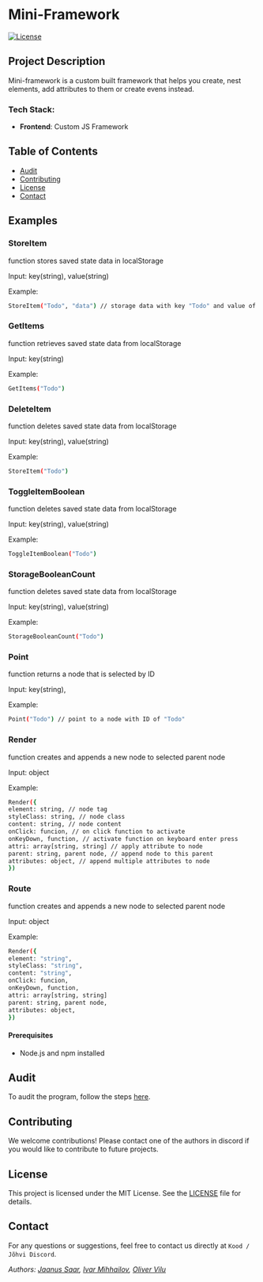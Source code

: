 # Mini-Framework

[![License](https://img.shields.io/badge/license-MIT-blue)](https://opensource.org/license/mit)

## Project Description

Mini-framework is a custom built framework that helps you create, nest elements, add attributes to them or create evens instead.

### Tech Stack:

- **Frontend**: Custom JS Framework

## Table of Contents

- [Audit](#audit)
- [Contributing](#contributing)
- [License](#license)
- [Contact](#contact)

## Examples

### StoreItem

function stores saved state data in localStorage

Input: key(string), value(string)

Example:

```bash
StoreItem("Todo", "data") // storage data with key "Todo" and value of "data"
```

### GetItems

function retrieves saved state data from localStorage

Input: key(string)

Example:

```bash
GetItems("Todo")
```

### DeleteItem

function deletes saved state data from localStorage

Input: key(string), value(string)

Example:

```bash
StoreItem("Todo")
```

### ToggleItemBoolean

function deletes saved state data from localStorage

Input: key(string), value(string)

Example:

```bash
ToggleItemBoolean("Todo")
```

### StorageBooleanCount

function deletes saved state data from localStorage

Input: key(string), value(string)

Example:

```bash
StorageBooleanCount("Todo")
```

### Point

function returns a node that is selected by ID

Input: key(string),

Example:

```bash
Point("Todo") // point to a node with ID of "Todo"
```

### Render

function creates and appends a new node to selected parent node

Input: object

Example:

```bash
Render({
element: string, // node tag
styleClass: string, // node class
content: string, // node content
onClick: funcion, // on click function to activate
onKeyDown, function, // activate function on keyboard enter press
attri: array[string, string] // apply attribute to node
parent: string, parent node, // append node to this parent
attributes: object, // append multiple attributes to node
})
```

### Route

function creates and appends a new node to selected parent node

Input: object

Example:

```bash
Render({
element: "string",
styleClass: "string",
content: "string",
onClick: funcion,
onKeyDown, function,
attri: array[string, string]
parent: string, parent node,
attributes: object,
})
```

#### Prerequisites

- Node.js and npm installed

## Audit

To audit the program, follow the steps [here](https://github.com/01-edu/public/tree/master/subjects/mini-framework/audit).

## Contributing

We welcome contributions! Please contact one of the authors in discord if you would like to contribute to future projects.

## License

This project is licensed under the MIT License. See the [LICENSE](https://opensource.org/license/mit) file for details.

## Contact

For any questions or suggestions, feel free to contact us directly at `Kood / Jõhvi Discord`.

_Authors: [Jaanus Saar](https://01.kood.tech/git/jsaar), [Ivar Mihhailov](https://01.kood.tech/git/imihhail), [Oliver Vilu](https://01.kood.tech/git/ovilu)_
